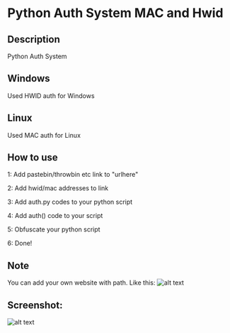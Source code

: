 # Python Auth System MAC and Hwid

## Description
Python Auth System

## Windows
Used HWID auth for Windows

## Linux
Used MAC auth for Linux

## How to use
1: Add pastebin/throwbin etc link to "urlhere"

2: Add hwid/mac addresses to link

3: Add auth.py codes to your python script

4: Add auth() code to your script

5: Obfuscate your python script

6: Done!


## Note
You can add your own website with path. Like this:
![alt text](https://i.ibb.co/1XLZTqJ/image.png)

## Screenshot:
![alt text](https://i.ibb.co/0jQzzVC/image.png)
